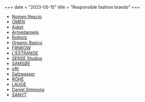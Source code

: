 +++
date = "2023-05-15"
title = "Responsible fashion brands"
+++

- [Nomen Nescio](https://nomennescio.fi)
- [OMEN](https://thomasipunkt.de/collections/omen)
- [Asket](https://asket.com)
- [Armedangels](https://armedangels.com)
- [Rotholz](https://rotholz-store.com)
- [Organic Basics](https://lowimpact.organicbasics.com)
- [FRNKOW](https://frnkow.com)
- [L’ESTRANGE](https://eu.lestrangelondon.com)
- [SENSE Studios](https://sensestudiosofficial.com) 
- [SAMSØE](https://samsoe.com)
- [oftt](https://oftt.world)
- [Salzwasser](https://salzwasser.eu)
- [RÓHE](https://roheframes.com)
- [LAUGÉ](https://lauge.shop)
- [Daniel Simmons](https://danielsimmons.co)
- [SANVT](https://sanvt.com)
